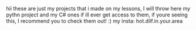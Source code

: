 hii these are just my projects that i made on my lessons, I will throw here my pythn project and my C# ones if ill ever get access to them, if youre seeing this, I recommend you to check them out! :)
my insta: hot.dilf.in.your.area
